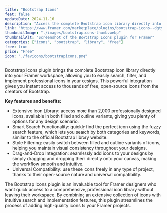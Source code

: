 ```yaml
---
title: "Bootstrap Icons"
feat: false
updateDate: 2024-11-16
description: "Access the complete Bootstrap icon library directly into your Framer canva."
link: "https://www.framer.com/marketplace/plugins/bootstrap-icons--dgtyu3gn8shifckv9whr77e61/?via=julesvcode"
thumbnailImage: "./images/bootstrapicons-thumb.webp"
thumbnailAlt: "Screenshot of the Bootstrap Icons plugin for Framer"
categories: ["icons", "bootstrap", "library", "free"]
free: true
price: "Free"
icon: "./favicons/bootstrapicons.png"
---
```


Bootstrap Icons plugin brings the complete Bootstrap icon library directly into your Framer workspace, allowing you to easily search, filter, and implement professional icons in your designs. This powerful integration gives you instant access to thousands of free, open-source icons from the creators of Bootstrap.

<b>Key features and benefits:</b>

- Extensive Icon Library: access more than 2,000 professionally designed icons, available in both filled and outline variants, giving you plenty of options for any design scenario.
- Smart Search Functionality: quickly find the perfect icon using the fuzzy search feature, which lets you search by both categories and keywords, similar to the official Bootstrap library website.
- Style Filtering: easily switch between filled and outline variants of icons, helping you maintain visual consistency throughout your designs.
- Drag-and-Drop Integration: seamlessly add icons to your designs by simply dragging and dropping them directly onto your canvas, making the workflow smooth and intuitive.
- Universal Compatibility: use these icons freely in any type of project, thanks to their open-source nature and universal compatibility.

The Bootstrap Icons plugin is an invaluable tool for Framer designers who want quick access to a comprehensive, professional icon library without leaving their workspace. By combining an extensive collection of icons with intuitive search and implementation features, this plugin streamlines the process of adding high-quality icons to your Framer projects.
